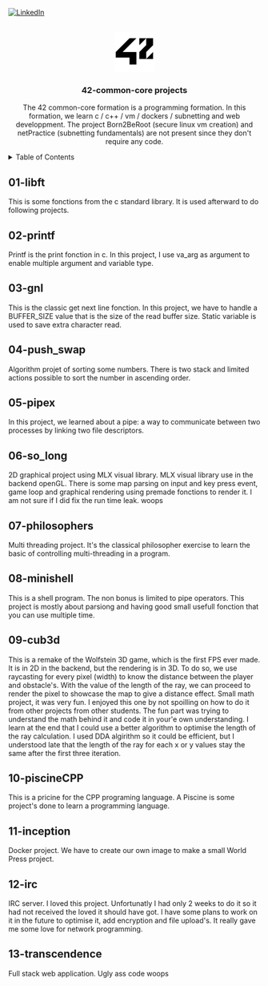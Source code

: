 <div id="top"></div>

[![LinkedIn][linkedin-shield]][linkedin-url]

<!-- PROJECT LOGO -->
<br />
<div align="center">
  <a href="https://github.com/github_username/repo_name">
    <img src="images/42_Logo.svg.png" alt="Logo" width="80" height="80">
  </a>

<h3 align="center">42-common-core projects</h3>

  <p align="center">
    The 42 common-core formation is a programming formation. In this formation, we learn c / c++ / vm / dockers / subnetting and web developpment. The project Born2BeRoot (secure linux vm creation) and netPractice (subnetting fundamentals) are not present since they don't require any code.
  </p>
</div>

<!-- TABLE OF CONTENTS -->
<details>
  <summary>Table of Contents</summary>
  <ol>
    <li>
      <a href="#01-libft">libft</a>
    </li>
    <li>
      <a href="#02-printf">printf</a>
    </li>
    <li>
      <a href="#03-gnl">gnl</a>
    </li>
    <li>
      <a href="#04-push_swap">push_swap</a>
    </li>
    <li>
      <a href="#05-pipex">pipex</a>
    </li>
    <li>
      <a href="#06-so_long">so_long</a>
    </li>
    <li>
      <a href="#07-philosophers">philosophers</a>
    </li>
    <li>
      <a href="#08-minishell">minishell</a>
    </li>
    <li>
      <a href="#09-cub3d">cub3d</a>
    </li>
    <li>
      <a href="#10-piscineCPP">piscineCPP</a>
    </li>
    <li>
      <a href="#11-inception">inception</a>
    </li>
    <li>
      <a href="#12-irc">irc</a>
    </li>
    <li>
      <a href="#13-transcendence">transcendence</a>
    </li>
  </ol>
</details>

 <!-- 01-libft -->
## 01-libft
<p>
This is some fonctions from the c standard library. It is used afterward to do following projects.
</p>

<!-- 02-printf -->
## 02-printf
<p>
Printf is the print fonction in c. In this project, I use va_arg as argument to enable multiple argument and variable type.
</p>

<!-- 03-gnl -->
## 03-gnl
<p>
This is the classic get next line fonction. In this project, we have to handle a BUFFER_SIZE value that is the size of the read buffer size. Static variable is used to save extra character read.
</p>

<!-- 04-push_swap -->
## 04-push_swap
<p>
Algorithm projet of sorting some numbers. There is two stack and limited actions possible to sort the number in ascending order.
</p>

<!-- 05-pipex -->
## 05-pipex
<p>
In this project, we learned about a pipe: a way to communicate between two processes by linking two file descriptors.
</p>

<!-- 06-so_long -->
## 06-so_long
<p>
2D graphical project using MLX visual library. MLX visual library use in the backend openGL. There is some map parsing on input and key press event, game loop and graphical rendering using premade fonctions to render it. I am not sure if I did fix the run time leak. woops
</p>

<!-- 07-philosophers -->
## 07-philosophers
<p>
Multi threading project. It's the classical philosopher exercise to learn the basic of controlling multi-threading in a program.
</p>

<!-- 08-minishell -->
## 08-minishell
<p>
This is a shell program. The non bonus is limited to pipe operators. This project is mostly about parsiong and having good small usefull fonction that you can use multiple time.
</p>

<!-- 09-cub3d -->
## 09-cub3d
<p>
This is a remake of the Wolfstein 3D game, which is the first FPS ever made. It is in 2D in the backend, but the rendering is in 3D. To do so, we use raycasting for every pixel (width) to know the distance between the player and obstacle's. With the value of the length of the ray, we can proceed to render the pixel to showcase the map to give a distance effect. Small math project, it was very fun. I enjoyed this one by not spoilling on how to do it from other projects from other students. The fun part was trying to understand the math behind it and code it in your'e own understanding. I learn at the end that I could use a better algorithm to optimise the length of the ray calculation. I used DDA algirithm so it could be efficient, but I understood late that the length of the ray for each x or y values stay the same after the first three iteration.
</p>

<!-- 10-piscineCPP -->
## 10-piscineCPP
<p>
This is a pricine for the CPP programing language. A Piscine is some project's done to learn a programming language.
</p>

<!-- 11-inception -->
## 11-inception
<p>
Docker project. We have to create our own image to make a small World Press project.
</p>

<!-- 12-irc -->
## 12-irc
<p>
IRC server. I loved this project. Unfortunatly I had only 2 weeks to do it so it had not received the loved it should have got. I have some plans to work on it in the future to optimise it, add encryption and file upload's. It really gave me some love for network programming.
</p>

<!-- 13-transcendence -->
## 13-transcendence
<p>
Full stack web application. Ugly ass code woops
</p>


<!-- MARKDOWN LINKS & IMAGES -->
<!-- https://www.markdownguide.org/basic-syntax/#reference-style-links -->
[linkedin-shield]: https://img.shields.io/badge/-LinkedIn-black.svg?style=for-the-badge&logo=linkedin&colorB=555
[linkedin-url]: https://www.linkedin.com/in/anthony-guay-75b27421b/
[product-screenshot]: images/screenshot.png

